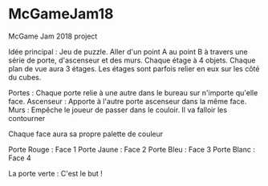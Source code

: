 # McGameJam18
McGame Jam 2018 project

Idée principal : Jeu de puzzle. Aller d'un point A au point B à travers une série de porte, d'ascenseur et des murs.
Chaque étage à 4 objets. Chaque plan de vue aura 3 étages.
Les étages sont parfois relier en eux sur les côté du cubes.

Portes : Chaque porte relie à une autre dans le bureau sur n'importe qu'elle face.
Ascenseur :  Apporte à l'autre porte ascenseur dans la même face.
Murs : Empêche le joueur de passer dans le couloir. Il va falloir les contourner

Chaque face aura sa propre palette de couleur

Porte Rouge : Face 1
Porte Jaune : Face 2
Porte Bleu : Face 3
Porte Blanc : Face 4

La porte verte : C'est le but !

